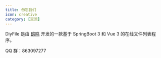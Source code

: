 ```yaml
---
title: 勿忘我们
icon: creative
category: [交流]
---
```


DiyFile 是由 [鹤鸣](https://heming.dev) 开发的一款基于 SpringBoot 3 和 Vue 3 的在线文件列表程序。

QQ 群：863097277